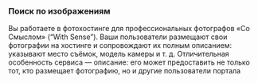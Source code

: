 ### Поиск по изображениям


Вы работаете в фотохостинге для профессиональных фотографов «Со Смыслом» (“With Sense”). 
Ваши пользователи размещают свои фотографии на хостинге и сопровождают их полным описанием: указывают место съёмок, модель камеры и т. д. Отличительная особенность сервиса — описание: его может предоставить не только тот, кто размещает фотографию, но и другие пользователи портала
